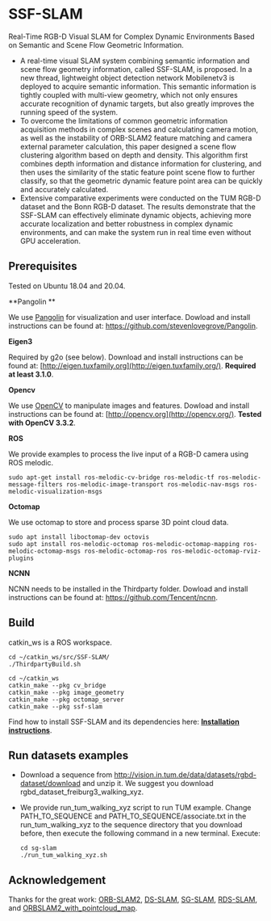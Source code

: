 # SSF-SLAM

Real-Time RGB-D Visual SLAM for Complex Dynamic Environments Based on Semantic and Scene Flow Geometric Information.

- A real-time visual SLAM system combining semantic information and scene flow geometry information, called SSF-SLAM, is proposed. In a new thread, lightweight object detection network Mobilenetv3 is deployed to acquire semantic information. This semantic information is tightly coupled with multi-view geometry, which not only ensures accurate recognition of dynamic targets, but also greatly improves the running speed of the system. 
- To overcome the limitations of common geometric information acquisition methods in complex scenes and calculating camera motion, as well as the instability of ORB-SLAM2 feature matching and camera external parameter calculation, this paper designed a scene flow clustering algorithm based on depth and density. This algorithm first combines depth information and distance information for clustering, and then uses the similarity of the static feature point scene flow to further classify, so that the geometric dynamic feature point area can be quickly and accurately calculated. 
- Extensive comparative experiments were conducted on the TUM RGB-D dataset and the Bonn RGB-D dataset. The results demonstrate that the SSF-SLAM can effectively eliminate dynamic objects, achieving more accurate localization and better robustness in complex dynamic environments, and can make the system run in real time even without GPU acceleration.

## Prerequisites

Tested on Ubuntu 18.04 and 20.04.

**Pangolin **

We use [Pangolin](https://github.com/stevenlovegrove/Pangolin) for visualization and user interface. Dowload and install instructions can be found at: https://github.com/stevenlovegrove/Pangolin.

**Eigen3**

Required by g2o (see below). Download and install instructions can be found at: [http://eigen.tuxfamily.org](http://eigen.tuxfamily.org/). **Required at least 3.1.0**.

**Opencv**

We use [OpenCV](http://opencv.org/) to manipulate images and features. Dowload and install instructions can be found at: [http://opencv.org](http://opencv.org/). **Tested with OpenCV 3.3.2**.

**ROS**

We provide examples to process the live input of a RGB-D camera using ROS melodic. 

```
sudo apt-get install ros-melodic-cv-bridge ros-melodic-tf ros-melodic-message-filters ros-melodic-image-transport ros-melodic-nav-msgs ros-melodic-visualization-msgs
```

**Octomap**

We use octomap to store and process sparse 3D point cloud data.

```
sudo apt install liboctomap-dev octovis
sudo apt install ros-melodic-octomap ros-melodic-octomap-mapping ros-melodic-octomap-msgs ros-melodic-octomap-ros ros-melodic-octomap-rviz-plugins 
```

**NCNN**

NCNN needs to be installed in the Thirdparty folder. Dowload and install instructions can be found at: https://github.com/Tencent/ncnn.

## Build

catkin_ws is a ROS workspace.

```
cd ~/catkin_ws/src/SSF-SLAM/
./ThirdpartyBuild.sh

cd ~/catkin_ws
catkin_make --pkg cv_bridge
catkin_make --pkg image_geometry
catkin_make --pkg octomap_server
catkin_make --pkg ssf-slam
```

Find how to install SSF-SLAM and its dependencies here: **[Installation instructions]()**.

## Run datasets examples

- Download a sequence from http://vision.in.tum.de/data/datasets/rgbd-dataset/download and unzip it. We suggest you download rgbd_dataset_freiburg3_walking_xyz.

- We provide run_tum_walking_xyz script to run TUM example. Change PATH_TO_SEQUENCE and PATH_TO_SEQUENCE/associate.txt in the run_tum_walking_xyz to the sequence directory that you download before, then execute the following command in a new terminal. Execute:

  ```
  cd sg-slam
  ./run_tum_walking_xyz.sh
  ```

## Acknowledgement

Thanks for the great work: [ORB-SLAM2](https://github.com/raulmur/ORB_SLAM2 ), [DS-SLAM](https://github.com/ivipsourcecode/DS-SLAM), [SG-SLAM](https://github.com/silencht/SG-SLAM), [RDS-SLAM](https://github.com/yubaoliu/RDS-SLAM), and [ORBSLAM2_with_pointcloud_map](https://github.com/gaoxiang12/ORBSLAM2_with_pointcloud_map,).


